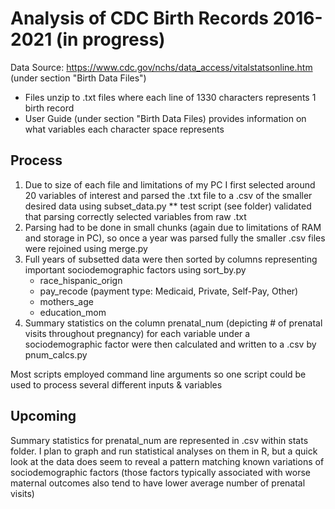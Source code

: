 # Analysis of CDC Birth Records 2016-2021 (in progress)

Data Source: https://www.cdc.gov/nchs/data_access/vitalstatsonline.htm (under section "Birth Data Files")
* Files unzip to .txt files where each line of 1330 characters represents 1 birth record
* User Guide (under section "Birth Data Files) provides information on what variables each character space represents

## Process
1. Due to size of each file and limitations of my PC I first selected around 20 variables of interest and parsed the .txt file to a .csv of the smaller desired data using subset_data.py
** test script (see folder) validated that parsing correctly selected variables from raw .txt
3. Parsing had to be done in small chunks (again due to limitations of RAM and storage in PC), so once a year was parsed fully the smaller .csv files were rejoined using merge.py 
4. Full years of subsetted data were then sorted by columns representing important sociodemographic factors using sort_by.py
    * race_hispanic_orign
    * pay_recode (payment type: Medicaid, Private, Self-Pay, Other)
    * mothers_age
    * education_mom
5. Summary statistics on the column prenatal_num (depicting # of prenatal visits throughout pregnancy) for each variable under a sociodemographic factor were then calculated and written to a .csv by pnum_calcs.py

Most scripts employed command line arguments so one script could be used to process several different inputs & variables

## Upcoming

Summary statistics for prenatal_num  are represented in .csv within stats folder. I plan to graph and run statistical analyses on them in R, but a quick look at the data does seem to reveal a pattern matching known variations of sociodemographic factors (those factors typically associated with worse maternal outcomes also tend to have lower average number of prenatal visits)
